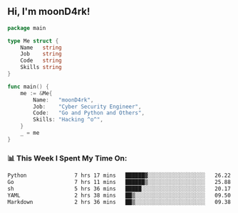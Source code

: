 <h2> Hi, I'm moonD4rk!</h2>

```go
package main

type Me struct {
	Name   string
	Job    string
	Code   string
	Skills string
}

func main() {
	me := &Me{
		Name:   "moonD4rk",
		Job:    "Cyber Security Engineer",
		Code:   "Go and Python and Others",
		Skills: "Hacking ^o^",
	}
	_ = me
}
```

<h3>📊 This Week I Spent My Time On:</h3>
<!-- <img align='right' src="https://github-readme-stats.vercel.app/api?username=moond4rk&show_icons=true&theme=radical", width="300" height="150"> -->

<!--START_SECTION:waka-->

```txt
Python               7 hrs 17 mins   ██████▓░░░░░░░░░░░░░░░░░░   26.22 %
Go                   7 hrs 11 mins   ██████▒░░░░░░░░░░░░░░░░░░   25.88 %
sh                   5 hrs 36 mins   █████░░░░░░░░░░░░░░░░░░░░   20.17 %
YAML                 2 hrs 38 mins   ██▒░░░░░░░░░░░░░░░░░░░░░░   09.50 %
Markdown             2 hrs 36 mins   ██▒░░░░░░░░░░░░░░░░░░░░░░   09.38 %
```

<!--END_SECTION:waka-->

